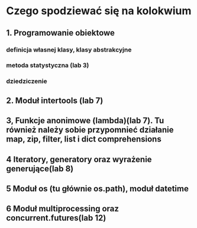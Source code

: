 # Czego spodziewać się na kolokwium
## 1. Programowanie obiektowe
### definicja własnej klasy, klasy abstrakcyjne
### metoda statystyczna (lab 3)
### dziedziczenie
## 2. Moduł intertools (lab 7)
## 3, Funkcje anonimowe (lambda)(lab 7). Tu również należy sobie przypomnieć działanie map, zip, filter, list i dict comprehensions
## 4 Iteratory, generatory oraz wyrażenie generujące(lab 8)
## 5 Moduł os (tu głównie os.path), moduł datetime
## 6 Moduł multiprocessing oraz concurrent.futures(lab 12)